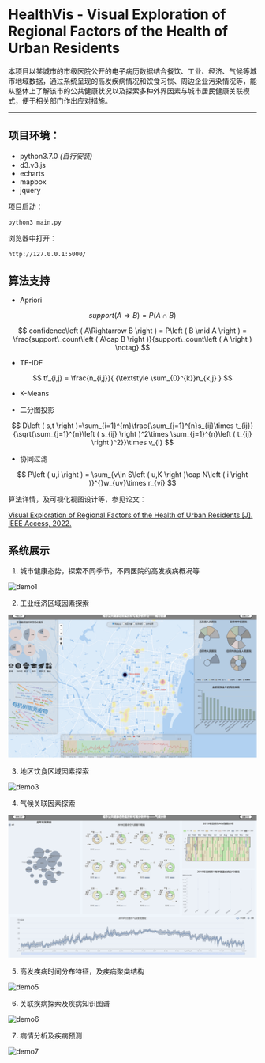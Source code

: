 # HealthVis - Visual Exploration of Regional Factors of the Health of Urban Residents

本项目以某城市的市级医院公开的电子病历数据结合餐饮、工业、经济、气候等城市地域数据，通过系统呈现的高发疾病情况和饮食习惯、周边企业污染情况等，能从整体上了解该市的公共健康状况以及探索多种外界因素与城市居民健康关联模式，便于相关部门作出应对措施。

- - -

## 项目环境：

* python3.7.0 *(自行安装)*
* d3.v3.js 
* echarts
* mapbox
* jquery

项目启动：

```python3
python3 main.py 
```
浏览器中打开：
```sh
http://127.0.0.1:5000/
```


## 算法支持
* Apriori

$$ support\left ( A\Rightarrow B \right )=P\left ( A\cap B \right )  $$

$$ confidence\left ( A\Rightarrow B \right )  = P\left ( B \mid A \right )  = \frac{support\_count\left ( A\cap B \right )}{support\_count\left ( A \right ) \notag} $$

* TF-IDF
 
 $$ tf_{i,j} = \frac{n_{i,j}}{ {\textstyle \sum_{0}^{k}}n_{k,j} }  $$

* K-Means
  
* 二分图投影

$$     D\left ( s,t \right )=\sum_{i=1}^{m}\frac{\sum_{j=1}^{n}s_{ij}\times t_{ij}}{\sqrt{\sum_{j=1}^{n}\left ( s_{ij} \right )^2\times \sum_{j=1}^{n}\left ( t_{ij} \right )^2}}\times v_{i} $$

* 协同过滤

$$ P\left ( u,i \right ) = \sum_{v\in S\left ( u,K \right )\cap N\left ( i \right )}^{}w_{uv}\times r_{vi} $$

算法详情，及可视化视图设计等，参见论文：

[Visual Exploration of Regional Factors of the Health of Urban Residents [J]. IEEE Access, 2022.](https://ieeexplore.ieee.org/document/9721899)


## 系统展示

1. 城市健康态势，探索不同季节，不同医院的高发疾病概况等

![demo1](https://github.com/Tron-G/healthVis/blob/master/demo1.gif)

2. 工业经济区域因素探索

![demo2](https://github.com/Tron-G/healthVis/blob/master/demo2.gif)

3. 地区饮食区域因素探索

![demo3](https://github.com/Tron-G/healthVis/blob/master/demo3.gif)

4. 气候关联因素探索

![demo4](https://github.com/Tron-G/healthVis/blob/master/demo4.gif)

5. 高发疾病时间分布特征，及疾病聚类结构

![demo5](https://github.com/Tron-G/healthVis/blob/master/demo5.gif)

6. 关联疾病探索及疾病知识图谱

![demo6](https://github.com/Tron-G/healthVis/blob/master/demo6.gif)

7. 病情分析及疾病预测

![demo7](https://github.com/Tron-G/healthVis/blob/master/demo7.gif)
